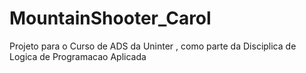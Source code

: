 # MountainShooter_Carol
Projeto para o Curso de ADS da Uninter , como parte da Disciplica de Logica de Programacao Aplicada
